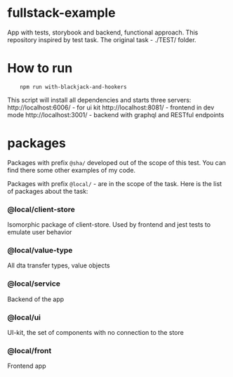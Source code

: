 # fullstack-example
App with tests, storybook and backend, functional approach.
This repository inspired by test task.
The original task  - ./TEST/ folder. 
# How to run #

```
    npm run with-blackjack-and-hookers
```
This script will install all dependencies and starts three servers:
http://localhost:6006/ - for ui kit
http://localhost:8081/ - frontend in dev mode
http://localhost:3001/ - backend with graphql and RESTful endpoints

# packages #

Packages with prefix ```@sha/``` developed out of the scope of this test. 
You can find there some other examples of my code.

Packages with prefix   ```@local/``` - are in the scope of the task.
Here is the list of packages about the task:

### @local/client-store ###
Isomorphic package of client-store. 
Used by frontend and jest tests to emulate user behavior

### @local/value-type ###
All dta transfer types, value objects

### @local/service ###
Backend of the app

### @local/ui ###
UI-kit, the set of components with no connection to the store

### @local/front ###
Frontend app